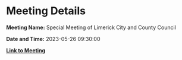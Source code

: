 # Meeting Details

**Meeting Name:** Special Meeting of Limerick City and County Council

**Date and Time:** 2023-05-26 09:30:00

**[Link to Meeting](https://www.limerick.ie/council/whats-on/special-meeting-of-limerick-city-and-county-council-3)**
